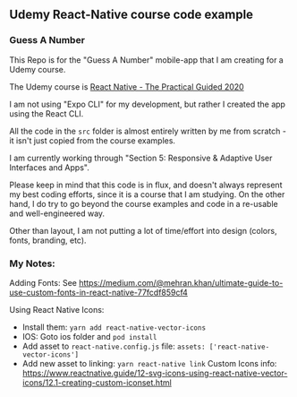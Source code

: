 ## Udemy React-Native course code example

### Guess A Number

This Repo is for the "Guess A Number" mobile-app that I am creating for a Udemy course.

The Udemy course is [React Native - The Practical Guided 2020](https://www.udemy.com/course/react-native-the-practical-guide)

I am not using "Expo CLI" for my development, but rather I created the app using the React CLI.

All the code in the `src` folder is almost entirely written by me from scratch - it isn't just copied from the course examples.

I am currently working through "Section 5: Responsive & Adaptive User Interfaces and Apps".

Please keep in mind that this code is in flux, and doesn't always represent my best coding efforts, since it is a course that I am studying.
On the other hand, I do try to go beyond the course examples and code in a re-usable and well-engineered way.

Other than layout, I am not putting a lot of time/effort into design (colors, fonts, branding, etc).

### My Notes:

Adding Fonts:  See https://medium.com/@mehran.khan/ultimate-guide-to-use-custom-fonts-in-react-native-77fcdf859cf4

Using React Native Icons: 
- Install them: `yarn add react-native-vector-icons`
- IOS: Goto ios folder and `pod install`
- Add asset to `react-native.config.js` file: `assets: ['react-native-vector-icons']`
- Add new asset to linking: `yarn react-native link`
Custom Icons info:  https://www.reactnative.guide/12-svg-icons-using-react-native-vector-icons/12.1-creating-custom-iconset.html
